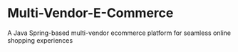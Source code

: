 # Multi-Vendor-E-Commerce
A Java Spring-based multi-vendor ecommerce platform for seamless online shopping experiences
